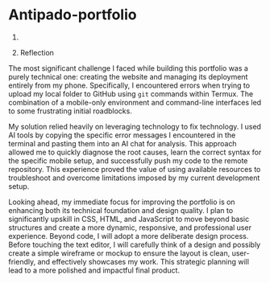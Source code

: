 # Antipado-portfolio

1.

2. Reflection

The most significant challenge I faced while building this portfolio was a purely technical one: creating the website and managing its deployment entirely from my phone. Specifically, I encountered errors when trying to upload my local folder to GitHub using `git` commands within Termux. The combination of a mobile-only environment and command-line interfaces led to some frustrating initial roadblocks.

My solution relied heavily on leveraging technology to fix technology. I used AI tools by copying the specific error messages I encountered in the terminal and pasting them into an AI chat for analysis. This approach allowed me to quickly diagnose the root causes, learn the correct syntax for the specific mobile setup, and successfully push my code to the remote repository. This experience proved the value of using available resources to troubleshoot and overcome limitations imposed by my current development setup.

Looking ahead, my immediate focus for improving the portfolio is on enhancing both its technical foundation and design quality. I plan to significantly upskill in CSS, HTML, and JavaScript to move beyond basic structures and create a more dynamic, responsive, and professional user experience. Beyond code, I will adopt a more deliberate design process. Before touching the text editor, I will carefully think of a design and possibly create a simple wireframe or mockup to ensure the layout is clean, user-friendly, and effectively showcases my work. This strategic planning will lead to a more polished and impactful final product.